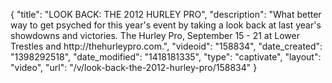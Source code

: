 {
    "title": "LOOK BACK: THE 2012 HURLEY PRO",
    "description": "What better way to get psyched for this year's event by taking a look back at last year's showdowns and victories. The Hurley Pro, September 15 - 21 at Lower Trestles and http:\/\/thehurleypro.com.",
    "videoid": "158834",
    "date_created": "1398292518",
    "date_modified": "1418181335",
    "type": "captivate",
    "layout": "video",
    "url": "\/v\/look-back-the-2012-hurley-pro\/158834"
}